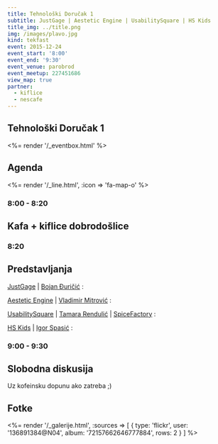 ```yaml
---
title: Tehnološki Doručak 1
subtitle: JustGage | Aestetic Engine | UsabilitySquare | HS Kids
title_img: ../title.png
img: /images/plavo.jpg
kind: tekfast
event: 2015-12-24
event_start: '8:00'
event_end: '9:30'
event_venue: parobrod
event_meetup: 227451686
view_map: true
partner:
  - kiflice
  - nescafe
---
```


## Tehnološki Doručak 1

<%= render '/_eventbox.html' %>

## Agenda

<div class="agenda" markdown="1">
<%= render '/_line.html', :icon => 'fa-map-o' %>

### 8:00 - 8:20

## Kafa + kiflice dobrodošlice

### 8:20

## Predstavljanja

[JustGage](http://justgage.com/) | [Bojan Đuričić](https://rs.linkedin.com/in/toorshia)
: &nbsp;

[Aestetic Engine](http://brutalism.rs/projects/aesthetic-engine-1/) | [Vladimir Mitrović](https://rs.linkedin.com/in/pttrn)
: &nbsp;

[UsabilitySquare](https://usabilitysquare.com/) | [Tamara Rendulić](https://rs.linkedin.com/in/tamara-rendulic-b8124629) | [SpiceFactory](http://spicefactory.co/)
: &nbsp;

[HS <i class="fa fa-heart"></i> Kids](http://heapspace.rs/kids/index.html) | [Igor Spasić](https://github.com/igorspasic)
: &nbsp;

### 9:00 - 9:30

## Slobodna diskusija

Uz kofeinsku dopunu ako zatreba ;)

</div>

## Fotke

<%= render '/_galerije.html', :sources => [ { type: 'flickr', user: '136891384@N04', album: '72157662646777884', rows: 2 } ] %>
